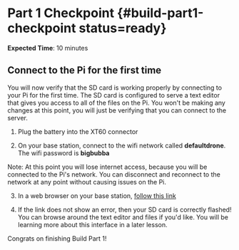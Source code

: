 # Part 1 Checkpoint {#build-part1-checkpoint status=ready}

**Expected Time**: 10 minutes

## Connect to the Pi for the first time

You will now verify that the SD card is working properly by connecting to your Pi for the first time. The SD card is configured to serve a text editor that gives you access to all of the files on the Pi. You won't be making any changes at this point, you will just be verifying that you can connect to the server.

1) Plug the battery into the  XT60 connector

2) On your base station, connect to the wifi network called **defaultdrone**. The wifi password is **bigbubba**

Note: At this point you will lose internet access, because you will be connected to the Pi's network. You can disconnect and reconnect to the network at any point without causing issues on the Pi.

3) In a web browser on your base station, [follow this link](http://duckiesky-drone.local:8081/?folder=/home/duckiesky/ws/src/pidrone_pkg)

4) If the link does not show an error, then your SD card is correctly flashed! You can browse around the text editor and files if you'd like. You will be learning more about this interface in a later lesson.

Congrats on finishing Build Part 1!
